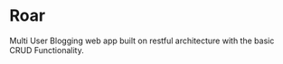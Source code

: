 # Roar
Multi User Blogging web app built on restful architecture with the basic CRUD Functionality.
